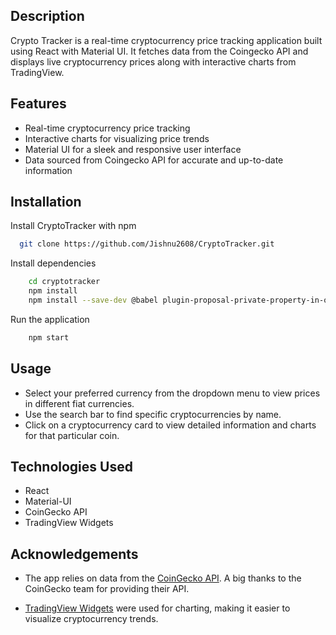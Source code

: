 
## Description

Crypto Tracker is a real-time cryptocurrency price tracking application built using React with Material UI. It fetches data from the Coingecko API and displays live cryptocurrency prices along with interactive charts from TradingView.

## Features

- Real-time cryptocurrency price tracking
- Interactive charts for visualizing price trends
- Material UI for a sleek and responsive user interface
- Data sourced from Coingecko API for accurate and up-to-date information

## Installation 
  


Install CryptoTracker with npm

```bash
  git clone https://github.com/Jishnu2608/CryptoTracker.git
```
Install dependencies

```bash
    cd cryptotracker
    npm install
    npm install --save-dev @babel plugin-proposal-private-property-in-object (Optional)
```

Run the application
```bash
    npm start
```
## Usage

- Select your preferred currency from the dropdown menu to view prices in different fiat currencies.
- Use the search bar to find specific cryptocurrencies by name.
- Click on a cryptocurrency card to view detailed information and charts for that particular coin.

## Technologies Used

- React
- Material-UI
- CoinGecko API
- TradingView Widgets

## Acknowledgements
- The app relies on data from the [CoinGecko API](https://www.coingecko.com/en/api). A big thanks to the CoinGecko team for providing their API.

- [TradingView Widgets](https://www.npmjs.com/package/react-tradingview-widget) were used for charting, making it easier to visualize cryptocurrency trends.
